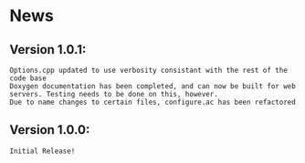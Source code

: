 # News

## Version 1.0.1:
    Options.cpp updated to use verbosity consistant with the rest of the code base
    Doxygen documentation has been completed, and can now be built for web servers. Testing needs to be done on this, however.
    Due to name changes to certain files, configure.ac has been refactored

## Version 1.0.0:
    Initial Release!
